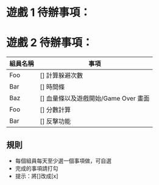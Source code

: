 # 遊戲 1 待辦事項：

# 遊戲 2 待辦事項：
| 組員名稱 | 事項 |
| ------------- | -------------- |
| Foo | [] 計算躲避次數 |
| Bar | [] 時間條 |
| Baz | [] 血量條以及遊戲開始/Game Over 畫面 |
| Foo | [] 分數計算 |
| Bar | [] 反擊功能 |


## 規則
  - 每個組員每天至少選一個事項做，可自選
  - 完成的事項請打勾
   - 提示：將[]改成[x]
